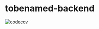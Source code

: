 # tobenamed-backend

[![codecov](https://codecov.io/gh/FINDarkside/tobenamed-backend/branch/master/graph/badge.svg?token=J7cvWiFGrA)](https://codecov.io/gh/FINDarkside/tobenamed-backend)
